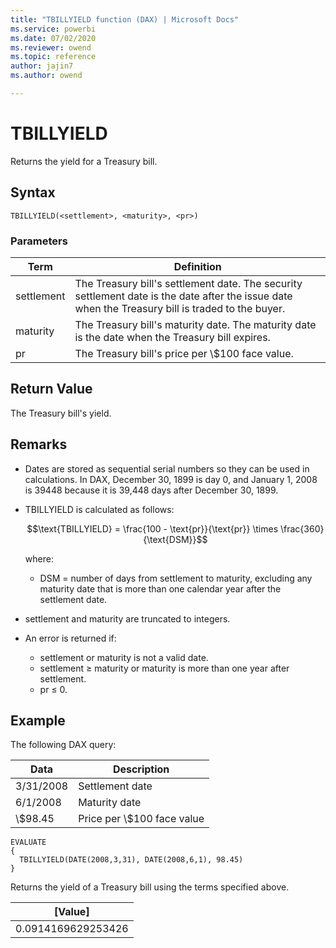 ```yaml
---
title: "TBILLYIELD function (DAX) | Microsoft Docs"
ms.service: powerbi
ms.date: 07/02/2020
ms.reviewer: owend
ms.topic: reference
author: jajin7
ms.author: owend

---
```


# TBILLYIELD

Returns the yield for a Treasury bill.

## Syntax

```dax
TBILLYIELD(<settlement>, <maturity>, <pr>)
```

### Parameters

|Term|Definition|  
|--------|--------------|  
|settlement|The Treasury bill's settlement date. The security settlement date is the date after the issue date when the Treasury bill is traded to the buyer.|
|maturity|The Treasury bill's maturity date. The maturity date is the date when the Treasury bill expires.|
|pr|The Treasury bill's price per \\$100 face value.|

## Return Value

The Treasury bill's yield.

## Remarks

- Dates are stored as sequential serial numbers so they can be used in calculations. In DAX, December 30, 1899 is day 0, and January 1, 2008 is 39448 because it is 39,448 days after December 30, 1899.

- TBILLYIELD is calculated as follows:

  $$\text{TBILLYIELD} = \frac{100 - \text{pr}}{\text{pr}} \times \frac{360}{\text{DSM}}$$

  where:

  - $\text{DSM}$ = number of days from settlement to maturity, excluding any maturity date that is more than one calendar year after the settlement date.

- settlement and maturity are truncated to integers.

- An error is returned if:
  - settlement or maturity is not a valid date.
  - settlement ≥ maturity or maturity is more than one year after settlement.
  - pr ≤ 0.

## Example

The following DAX query:

| **Data**  | **Description**           |
| --------- | ------------------------- |
| 3/31/2008 | Settlement date           |
| 6/1/2008  | Maturity date             |
| \\$98.45    | Price per \\$100 face value |

```dax
EVALUATE
{
  TBILLYIELD(DATE(2008,3,31), DATE(2008,6,1), 98.45)
}
```

Returns the yield of a Treasury bill using the terms specified above.

| **[Value]**      |
| ------------------ |
| 0.0914169629253426 |
